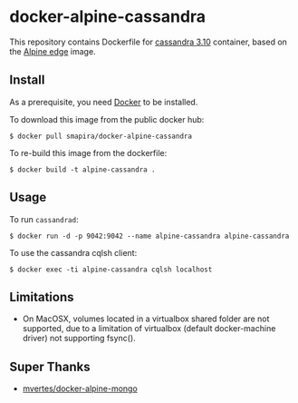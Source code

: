 # docker-alpine-cassandra

This repository contains Dockerfile for [cassandra 3.10](http://cassandra.apache.org/)
container, based on the [Alpine edge](https://hub.docker.com/_/alpine/) image.

## Install

As a prerequisite, you need [Docker](https://docker.com) to be installed.

To download this image from the public docker hub:

	$ docker pull smapira/docker-alpine-cassandra

To re-build this image from the dockerfile:

	$ docker build -t alpine-cassandra .

## Usage

To run `cassandrad`:

	$ docker run -d -p 9042:9042 --name alpine-cassandra alpine-cassandra

To use the cassandra cqlsh client:

	$ docker exec -ti alpine-cassandra cqlsh localhost

## Limitations

- On MacOSX, volumes located in a virtualbox shared folder are not
  supported, due to a limitation of virtualbox (default docker-machine
  driver) not supporting fsync().


## Super Thanks
- [mvertes/docker-alpine-mongo](https://github.com/mvertes/docker-alpine-mongo)